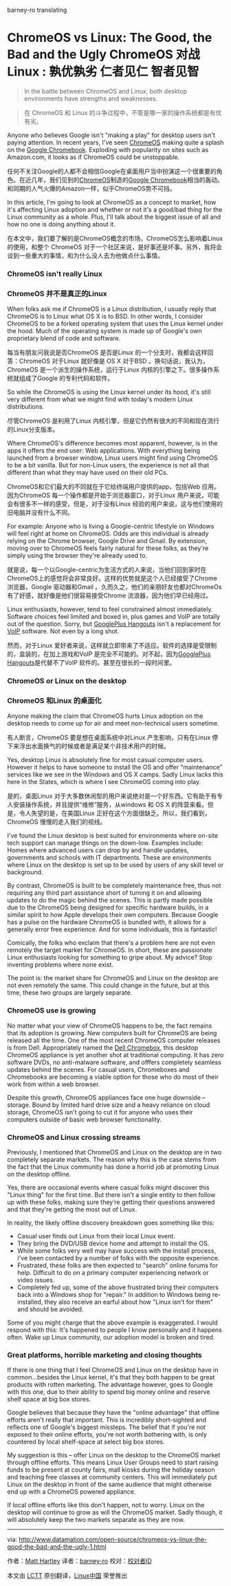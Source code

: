 barney-ro translating

ChromeOS vs Linux: The Good, the Bad and the Ugly
ChromeOS 对战 Linux : 孰优孰劣 仁者见仁 智者见智
================================================================================
> In the battle between ChromeOS and Linux, both desktop environments have strengths and weaknesses.

> 在 ChromeOS 和 Linux 的斗争过程中，不管是哪一家的操作系统都是有优有劣。

Anyone who believes Google isn't "making a play" for desktop users isn't paying attention. In recent years, I've seen [ChromeOS][1] making quite a splash on the [Google Chromebook][2]. Exploding with popularity on sites such as Amazon.com, it looks as if ChromeOS could be unstoppable.

任何不关注Google的人都不会相信Google在桌面用户当中扮演这一个很重要的角色。在近几年，我们见到的[ChromeOS][1]制造的[Google Chromebook][2]相当的轰动。和同期的人气火爆的Amazon一样，似乎ChromeOS势不可挡。

In this article, I'm going to look at ChromeOS as a concept to market, how it's affecting Linux adoption and whether or not it's a good/bad thing for the Linux community as a whole. Plus, I'll talk about the biggest issue of all and how no one is doing anything about it.

在本文中，我们要了解的是ChromeOS概念的市场，ChromeOS怎么影响着Linux的使用，和整个 ChromeOS 对于一个社区来说，是好事还是坏事。另外，我将会谈到一些重大的事情，和为什么没人去为他做点什么事情。

### ChromeOS isn't really Linux ###

### ChromeOS 并不是真正的Linux ###

When folks ask me if ChromeOS is a Linux distribution, I usually reply that ChromeOS is to Linux what OS X is to BSD. In other words, I consider ChromeOS to be a forked operating system that uses the Linux kernel under the hood. Much of the operating system is made up of Google's own proprietary blend of code and software.

每当有朋友问我说是否ChromeOS 是否是Linux 的一个分支时，我都会这样回答：ChromeOS 对于Linux 就好像是 OS X 对于BSD 。换句话说，我认为，ChromeOS 是一个派生的操作系统，运行于Linux 内核的引擎之下。很多操作系统就组成了Google 的专利代码和软件。

So while the ChromeOS is using the Linux kernel under its hood, it's still very different from what we might find with today's modern Linux distributions.

尽管ChromeOS 是利用了Linux 内核引擎，但是它仍然有很大的不同和现在流行的Linux分支版本。

Where ChromeOS's difference becomes most apparent, however, is in the apps it offers the end user: Web applications. With everything being launched from a browser window, Linux users might find using ChromeOS to be a bit vanilla. But for non-Linux users, the experience is not all that different than what they may have used on their old PCs.

ChromeOS和它们最大的不同就在于它给终端用户提供的app，包括Web 应用。因为ChromeOS 每一个操作都是开始于浏览器窗口，对于Linux 用户来说，可能会有很多不一样的感受，但是，对于没有Linux 经验的用户来说，这与他们使用的旧电脑并没有什么不同。

For example: Anyone who is living a Google-centric lifestyle on Windows will feel right at home on ChromeOS. Odds are this individual is already relying on the Chrome browser, Google Drive and Gmail. By extension, moving over to ChromeOS feels fairly natural for these folks, as they're simply using the browser they're already used to.

就是说，每一个以Google-centric为生活方式的人来说，当他们回到家时在ChromeOS上的感觉将会非常良好。这样的优势就是这个人已经接受了Chrome 浏览器，Google 驱动器和Gmail 。久而久之，他们的亲朋好友也都对ChromeOs有了好感，就好像是他们很容易接受Chrome 流浪器，因为他们早已经用过。

Linux enthusiasts, however, tend to feel constrained almost immediately. Software choices feel limited and boxed in, plus games and VoIP are totally out of the question. Sorry, but [GooglePlus Hangouts][3] isn't a replacement for [VoIP][4] software. Not even by a long shot.

然而，对于Linux 爱好者来说，这样就立即带来了不适应。软件的选择是受限制的，盒装的，在加上游戏和VoIP 是完全不可能的。对不起，因为[GooglePlus Hangouts][3]是代替不了VoIP 软件的。甚至在很长的一段时间里。

### ChromeOS or Linux on the desktop ###

### ChromeOS 和Linux 的桌面化 ###
Anyone making the claim that ChromeOS hurts Linux adoption on the desktop needs to come up for air and meet non-technical users sometime.

有人断言，ChromeOS 要是想在桌面系统中对Linux 产生影响，只有在Linux 停下来浮出水面换气的时候或者是满足某个非技术用户的时候。

Yes, desktop Linux is absolutely fine for most casual computer users. However it helps to have someone to install the OS and offer "maintenance" services like we see in the Windows and OS X camps. Sadly Linux lacks this here in the States, which is where I see ChromeOS coming into play.

是的，桌面Linux 对于大多数休闲型的用户来说绝对是一个好东西。它有助于有专人安装操作系统，并且提供“维修”服务，从windows 和 OS X 的阵营来看。但是，令人失望的是，在美国Linux 正好在这个方面很缺乏。所以，我们看到，ChromeOS 慢慢的走入我们的视线。

I've found the Linux desktop is best suited for environments where on-site tech support can manage things on the down-low. Examples include: Homes where advanced users can drop by and handle updates, governments and schools with IT departments. These are environments where Linux on the desktop is set up to be used by users of any skill level or background.

By contrast, ChromeOS is built to be completely maintenance free, thus not requiring any third part assistance short of turning it on and allowing updates to do the magic behind the scenes. This is partly made possible due to the ChromeOS being designed for specific hardware builds, in a similar spirit to how Apple develops their own computers. Because Google has a pulse on the hardware ChromeOS is bundled with, it allows for a generally error free experience. And for some individuals, this is fantastic!

Comically, the folks who exclaim that there's a problem here are not even remotely the target market for ChromeOS. In short, these are passionate Linux enthusiasts looking for something to gripe about. My advice? Stop inventing problems where none exist.

The point is: the market share for ChromeOS and Linux on the desktop are not even remotely the same. This could change in the future, but at this time, these two groups are largely separate.

### ChromeOS use is growing ###

No matter what your view of ChromeOS happens to be, the fact remains that its adoption is growing. New computers built for ChromeOS are being released all the time. One of the most recent ChromeOS computer releases is from Dell. Appropriately named the [Dell Chromebox][5], this desktop ChromeOS appliance is yet another shot at traditional computing. It has zero software DVDs, no anti-malware software, and offfers completely seamless updates behind the scenes. For casual users, Chromeboxes and Chromebooks are becoming a viable option for those who do most of their work from within a web browser.

Despite this growth, ChromeOS appliances face one huge downside – storage. Bound by limited hard drive size and a heavy reliance on cloud storage, ChromeOS isn't going to cut it for anyone who uses their computers outside of basic web browser functionality.

### ChromeOS and Linux crossing streams ###

Previously, I mentioned that ChromeOS and Linux on the desktop are in two completely separate markets. The reason why this is the case stems from the fact that the Linux community has done a horrid job at promoting Linux on the desktop offline.

Yes, there are occasional events where casual folks might discover this "Linux thing" for the first time. But there isn't a single entity to then follow up with these folks, making sure they’re getting their questions answered and that they're getting the most out of Linux.

In reality, the likely offline discovery breakdown goes something like this:

- Casual user finds out Linux from their local Linux event.
- They bring the DVD/USB device home and attempt to install the OS.
- While some folks very well may have success with the install process, I've been contacted by a number of folks with the opposite experience.
- Frustrated, these folks are then expected to "search" online forums for help. Difficult to do on a primary computer experiencing network or video issues.
- Completely fed up, some of the above frustrated bring their computers back into a Windows shop for "repair." In addition to Windows being re-installed, they also receive an earful about how "Linux isn't for them" and should be avoided.

Some of you might charge that the above example is exaggerated. I would respond with this: It's happened to people I know personally and it happens often. Wake up Linux community, our adoption model is broken and tired.

### Great platforms, horrible marketing and closing thoughts ###

If there is one thing that I feel ChromeOS and Linux on the desktop have in common...besides the Linux kernel, it's that they both happen to be great products with rotten marketing. The advantage however, goes to Google with this one, due to their ability to spend big money online and reserve shelf space at big box stores.

Google believes that because they have the "online advantage" that offline efforts aren't really that important. This is incredibly short-sighted and reflects one of Google's biggest missteps. The belief that if you're not exposed to their online efforts, you're not worth bothering with, is only countered by local shelf-space at select big box stores.

My suggestion is this – offer Linux on the desktop to the ChromeOS market through offline efforts. This means Linux User Groups need to start raising funds to be present at county fairs, mall kiosks during the holiday season and teaching free classes at community centers. This will immediately put Linux on the desktop in front of the same audience that might otherwise end up with a ChromeOS powered appliance.

If local offline efforts like this don't happen, not to worry. Linux on the desktop will continue to grow as will the ChromeOS market. Sadly though, it will absolutely keep the two markets separate as they are now.

--------------------------------------------------------------------------------

via: http://www.datamation.com/open-source/chromeos-vs-linux-the-good-the-bad-and-the-ugly-1.html

作者：[Matt Hartley][a]
译者：[barney-ro](https://github.com/barney-ro)
校对：[校对者ID](https://github.com/校对者ID)

本文由 [LCTT](https://github.com/LCTT/TranslateProject) 原创翻译，[Linux中国](http://linux.cn/) 荣誉推出

[a]:http://www.datamation.com/author/Matt-Hartley-3080.html
[1]:http://en.wikipedia.org/wiki/Chrome_OS
[2]:http://www.google.com/chrome/devices/features/
[3]:https://plus.google.com/hangouts
[4]:http://en.wikipedia.org/wiki/Voice_over_IP
[5]:http://www.pcworld.com/article/2602845/dell-brings-googles-chrome-os-to-desktops.html
